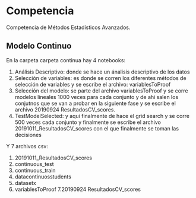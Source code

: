 # Competencia
Competencia de Métodos Estadísticos Avanzados.

## Modelo Continuo
En la carpeta carpeta continua hay 4 notebooks:

1. Análisis Descriptivo: donde se hace un ánalisis descriptivo de los datos
2. Selección de variables: es donde se corren los diferentes métodos de selección de variables y se escribe el archivo: variablesToProof
3. Selección del modelo: se parte del archivo variablesToProof y se corre modelos lineales 1000 veces para cada conjunto y de ahi salen los conjutnos que se van a probar en la siguiente fase y se escribe el archivo 20190924 ResultadosCV_scores.
4. TestModelSelected: y aqui finalmente de hace el grid search y se corre 500 veces cada conjunto y finalmente se escribe el archivo 20191011_ResultadosCV_scores con el que finalmente se toman las decisiones

Y 7 archivos csv:

1. 20191011_ResultadosCV_scores
2. continuous_test
3. continuous_train
4. datacontinuosstudents
5. datasetx
6. variablesToProof
7.20190924 ResultadosCV_scores

